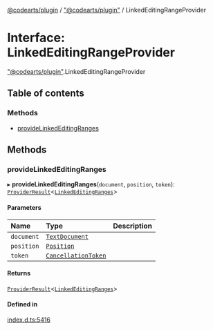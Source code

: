 [@codearts/plugin](../README.md) / ["@codearts/plugin"](../modules/_codearts_plugin_.md) / LinkedEditingRangeProvider

# Interface: LinkedEditingRangeProvider

["@codearts/plugin"](../modules/_codearts_plugin_.md).LinkedEditingRangeProvider

## Table of contents

### Methods

- [provideLinkedEditingRanges](codearts_plugin_.LinkedEditingRangeProvider.md#providelinkededitingranges)

## Methods

### provideLinkedEditingRanges

▸ **provideLinkedEditingRanges**(`document`, `position`, `token`): [`ProviderResult`](../modules/_codearts_plugin_.md#providerresult)<[`LinkedEditingRanges`](../classes/codearts_plugin_.LinkedEditingRanges.md)\>

#### Parameters

| Name | Type | Description |
| :------ | :------ | :------ |
| `document` | [`TextDocument`](codearts_plugin_.TextDocument.md) |  |
| `position` | [`Position`](../classes/codearts_plugin_.Position.md) |  |
| `token` | [`CancellationToken`](codearts_plugin_.CancellationToken.md) |  |

#### Returns

[`ProviderResult`](../modules/_codearts_plugin_.md#providerresult)<[`LinkedEditingRanges`](../classes/codearts_plugin_.LinkedEditingRanges.md)\>

#### Defined in

[index.d.ts:5416](https://github.com/huaweicloud/cloudide-plugin-api/blob/3b0eee8/index.d.ts#L5416)
